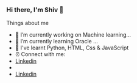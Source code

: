 ### Hi there, I'm Shiv 👋


Things about me
- 🔭 I’m currently working on Machine learning...
- 🌱 I’m currently learning Oracle ...
- 🔭 I've learnt Python, HTML, Css & JavaScript
- ⏰ Connect with me: <li><a href="https://www.linkedin.com/in/shiv-pratap-97a056220/" target="_blank">Linkedin</a></li>
- 
- <a href="https://www.linkedin.com/in/shiv-pratap-97a056220/" target="_blank">Linkedin</a>
